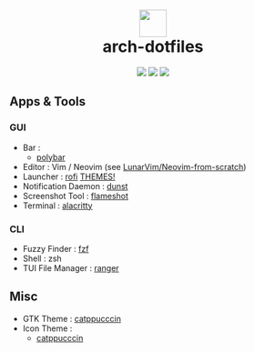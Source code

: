 <h1 align="center"> <img src="https://cdn1.iconfinder.com/data/icons/system-shade-circles/512/archlinux-512.png" width=48px height=48px> <br> arch-dotfiles</h1>
<p align="center">
  <img src="https://img.shields.io/archlinux/v/core/x86_64/pacman"/> 
  <img src="https://img.shields.io/static/v1?label=WM&message=i3-gaps&color=lightgray&style=flat-square"/> 
  <img src="https://img.shields.io/static/v1?label=Editor&message=Neovim&color=green&style=flat-square"/> 
</p>

<!-- <div align=center><img src="screenshot.png" /></div> -->


## Apps & Tools

### GUI

- Bar                 : 
  - [polybar](https://github.com/polybar/polybar)
- Editor              : Vim / Neovim (see [LunarVim/Neovim-from-scratch](https://github.com/LunarVim/Neovim-from-scratch)) 
- Launcher            : [rofi]( https://github.com/DaveDavenport/rofi) [THEMES!](https://github.com/sheepla/rofi-themes) 
- Notification Daemon : [dunst](https://dunst-project.org/)
- Screenshot Tool     : [flameshot](https://github.com/flameshot-org/flameshot)
- Terminal            : [alacritty](https://github.com/alacritty/alacritty)

### CLI

- Fuzzy Finder        : [fzf](https://github.com/junegunn/fzf)
- Shell               : zsh
- TUI File Manager    : [ranger](https://ranger.github.io)

## Misc

- GTK Theme           : [catppucccin](https://github.com/catppuccin/gtk)
- Icon Theme          : 
    - [catppucccin](https://github.com/catppuccin/papirus-folders)
